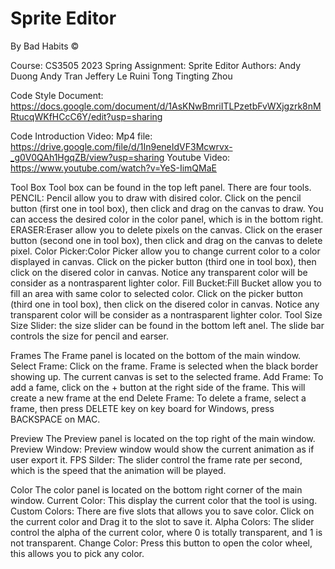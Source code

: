 # Sprite Editor
By Bad Habits ©️

Course: CS3505 2023 Spring
Assignment: Sprite Editor
Authors:
	Andy Duong
	Andy Tran
	Jeffery Le
	Ruini Tong
	Tingting Zhou

Code Style Document: https://docs.google.com/document/d/1AsKNwBmriITLPzetbFvWXjgzrk8nMRtucqWKfHCcC6Y/edit?usp=sharing

Code Introduction Video: 
  Mp4 file: https://drive.google.com/file/d/1In9eneIdVF3Mcwrvx-_g0V0QAh1HgqZB/view?usp=sharing
  Youtube Video: https://www.youtube.com/watch?v=YeS-IimQMaE
 
 
Tool Box
Tool box can be found in the top left panel. There are four tools.
PENCIL: Pencil allow you to draw with disired color. 
Click on the pencil button (first one in tool box), then click and drag on the canvas to draw.
You can access the desired color in the color panel, which is in the bottom right.
ERASER:Eraser allow you to delete pixels on the canvas.
Click on the eraser button (second one in tool box), then click and drag on the canvas to delete pixel. 
Color Picker:Color Picker allow you to change current color to a color displayed in canvas.
Click on the picker button (third one in tool box), then click on the disered color in canvas. Notice any transparent color will be consider as a nontrasparent lighter color.
Fill Bucket:Fill Bucket allow you to fill an area with same color to selected color.
Click on the picker button (third one in tool box), then click on the disered color in canvas. Notice any transparent color will be consider as a nontrasparent lighter color.
Tool Size 
Size Slider: the size slider can be found in the bottom left anel. The slide bar controls the size for pencil and earser. 

Frames
The Frame panel is located on the bottom of the main window.
Select Frame: Click on the frame. Frame is selected when the black border showing up. The current canvas is set to the selected frame.
Add Frame: To add a fame, click on the + button at the right side of the frame. This will create a new frame at the end
Delete Frame: To delete a frame, select a frame, then press DELETE key on key board for Windows, press BACKSPACE on MAC.

Preview
The Preview panel is located on the top right of the main window.
Preview Window: Preview window would show the current animation as if user export it.
FPS Silder: The slider control the frame rate per second, which is the speed that the animation will be played.

Color
The color panel is located on the bottom right corner of the main window.
Current Color: This display the current color that the tool is using.
Custom Colors: There are five slots that allows you to save color. Click on the current color and Drag it to the slot to save it.
Alpha Colors: The slider control the alpha of the current color, where 0 is totally transparent, and 1 is not transparent. 
Change Color: Press this button to open the color wheel, this allows you to pick any color.
